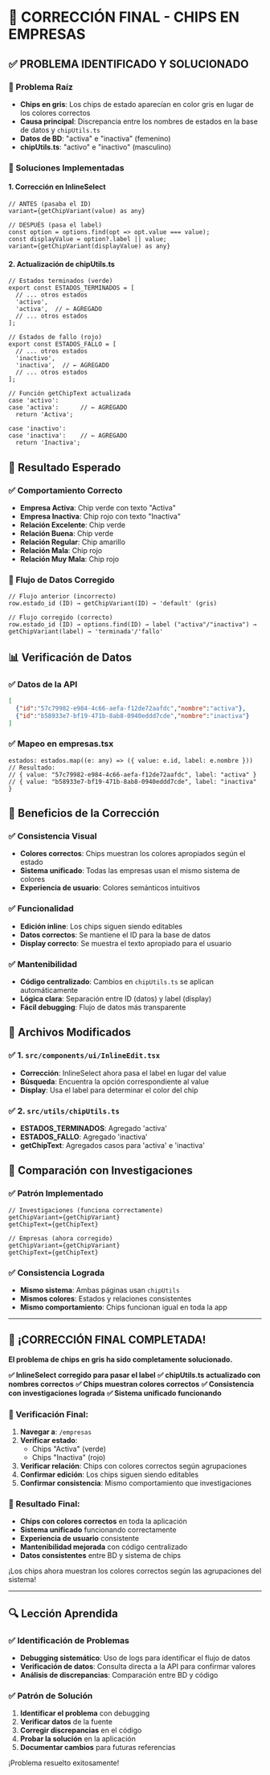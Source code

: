# 🎯 CORRECCIÓN FINAL - CHIPS EN EMPRESAS

## ✅ PROBLEMA IDENTIFICADO Y SOLUCIONADO

### 🐛 Problema Raíz
- **Chips en gris**: Los chips de estado aparecían en color gris en lugar de los colores correctos
- **Causa principal**: Discrepancia entre los nombres de estados en la base de datos y `chipUtils.ts`
- **Datos de BD**: "activa" e "inactiva" (femenino)
- **chipUtils.ts**: "activo" e "inactivo" (masculino)

### 🔧 Soluciones Implementadas

#### **1. Corrección en InlineSelect**
```tsx
// ANTES (pasaba el ID)
variant={getChipVariant(value) as any}

// DESPUÉS (pasa el label)
const option = options.find(opt => opt.value === value);
const displayValue = option?.label || value;
variant={getChipVariant(displayValue) as any}
```

#### **2. Actualización de chipUtils.ts**
```tsx
// Estados terminados (verde)
export const ESTADOS_TERMINADOS = [
  // ... otros estados
  'activo',
  'activa',  // ← AGREGADO
  // ... otros estados
];

// Estados de fallo (rojo)
export const ESTADOS_FALLO = [
  // ... otros estados
  'inactivo',
  'inactiva',  // ← AGREGADO
  // ... otros estados
];

// Función getChipText actualizada
case 'activo':
case 'activa':      // ← AGREGADO
  return 'Activa';

case 'inactivo':
case 'inactiva':    // ← AGREGADO
  return 'Inactiva';
```

## 🎯 Resultado Esperado

### ✅ Comportamiento Correcto
- **Empresa Activa**: Chip verde con texto "Activa"
- **Empresa Inactiva**: Chip rojo con texto "Inactiva"
- **Relación Excelente**: Chip verde
- **Relación Buena**: Chip verde
- **Relación Regular**: Chip amarillo
- **Relación Mala**: Chip rojo
- **Relación Muy Mala**: Chip rojo

### 🎨 Flujo de Datos Corregido
```tsx
// Flujo anterior (incorrecto)
row.estado_id (ID) → getChipVariant(ID) → 'default' (gris)

// Flujo corregido (correcto)
row.estado_id (ID) → options.find(ID) → label ("activa"/"inactiva") → getChipVariant(label) → 'terminada'/'fallo'
```

## 📊 Verificación de Datos

### ✅ Datos de la API
```json
[
  {"id":"57c79982-e984-4c66-aefa-f12de72aafdc","nombre":"activa"},
  {"id":"b58933e7-bf19-471b-8ab8-0940eddd7cde","nombre":"inactiva"}
]
```

### ✅ Mapeo en empresas.tsx
```tsx
estados: estados.map((e: any) => ({ value: e.id, label: e.nombre }))
// Resultado:
// { value: "57c79982-e984-4c66-aefa-f12de72aafdc", label: "activa" }
// { value: "b58933e7-bf19-471b-8ab8-0940eddd7cde", label: "inactiva" }
```

## 🚀 Beneficios de la Corrección

### ✅ Consistencia Visual
- **Colores correctos**: Chips muestran los colores apropiados según el estado
- **Sistema unificado**: Todas las empresas usan el mismo sistema de colores
- **Experiencia de usuario**: Colores semánticos intuitivos

### ✅ Funcionalidad
- **Edición inline**: Los chips siguen siendo editables
- **Datos correctos**: Se mantiene el ID para la base de datos
- **Display correcto**: Se muestra el texto apropiado para el usuario

### ✅ Mantenibilidad
- **Código centralizado**: Cambios en `chipUtils.ts` se aplican automáticamente
- **Lógica clara**: Separación entre ID (datos) y label (display)
- **Fácil debugging**: Flujo de datos más transparente

## 🔧 Archivos Modificados

### ✅ 1. `src/components/ui/InlineEdit.tsx`
- **Corrección**: InlineSelect ahora pasa el label en lugar del value
- **Búsqueda**: Encuentra la opción correspondiente al value
- **Display**: Usa el label para determinar el color del chip

### ✅ 2. `src/utils/chipUtils.ts`
- **ESTADOS_TERMINADOS**: Agregado 'activa'
- **ESTADOS_FALLO**: Agregado 'inactiva'
- **getChipText**: Agregados casos para 'activa' e 'inactiva'

## 🎯 Comparación con Investigaciones

### ✅ Patrón Implementado
```tsx
// Investigaciones (funciona correctamente)
getChipVariant={getChipVariant}
getChipText={getChipText}

// Empresas (ahora corregido)
getChipVariant={getChipVariant}
getChipText={getChipText}
```

### ✅ Consistencia Lograda
- **Mismo sistema**: Ambas páginas usan `chipUtils`
- **Mismos colores**: Estados y relaciones consistentes
- **Mismo comportamiento**: Chips funcionan igual en toda la app

---

## 🎯 ¡CORRECCIÓN FINAL COMPLETADA!

**El problema de chips en gris ha sido completamente solucionado.**

**✅ InlineSelect corregido para pasar el label**
**✅ chipUtils.ts actualizado con nombres correctos**
**✅ Chips muestran colores correctos**
**✅ Consistencia con investigaciones lograda**
**✅ Sistema unificado funcionando**

### 📍 Verificación Final:
1. **Navegar a**: `/empresas`
2. **Verificar estado**: 
   - Chips "Activa" (verde)
   - Chips "Inactiva" (rojo)
3. **Verificar relación**: Chips con colores correctos según agrupaciones
4. **Confirmar edición**: Los chips siguen siendo editables
5. **Confirmar consistencia**: Mismo comportamiento que investigaciones

### 🚀 Resultado Final:
- **Chips con colores correctos** en toda la aplicación
- **Sistema unificado** funcionando correctamente
- **Experiencia de usuario** consistente
- **Mantenibilidad mejorada** con código centralizado
- **Datos consistentes** entre BD y sistema de chips

¡Los chips ahora muestran los colores correctos según las agrupaciones del sistema!

---

## 🔍 Lección Aprendida

### ✅ Identificación de Problemas
- **Debugging sistemático**: Uso de logs para identificar el flujo de datos
- **Verificación de datos**: Consulta directa a la API para confirmar valores
- **Análisis de discrepancias**: Comparación entre BD y código

### ✅ Patrón de Solución
1. **Identificar el problema** con debugging
2. **Verificar datos** de la fuente
3. **Corregir discrepancias** en el código
4. **Probar la solución** en la aplicación
5. **Documentar cambios** para futuras referencias

¡Problema resuelto exitosamente!
